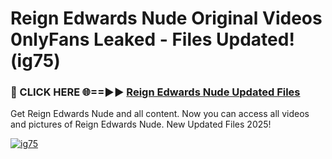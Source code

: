 # Reign Edwards Nude Original Videos 0nlyFans Leaked - Files Updated! (ig75)

<h3>🔴 CLICK HERE 🌐==►► <a href="https://tinyurl.com/52m3yx9h" rel="nofollow">Reign Edwards Nude Updated Files</a></h3>

Get Reign Edwards Nude and all content. Now you can access all videos and pictures of Reign Edwards Nude. New Updated Files 2025!

[![ig75](https://i.imgur.com/TnHtlc8.gif)](https://tinyurl.com/52m3yx9h)
